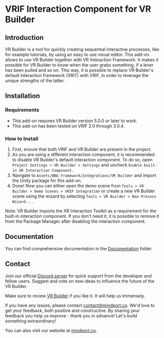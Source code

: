 # VRIF Interaction Component for VR Builder

## Introduction

VR Builder is a tool for quickly creating sequential interactive processes, like for example tutorials, by using an easy to use visual editor. This add-on allows to use VR Builder together with VR Interaction Framework. It makes it possible for VR Builder to know when the user grabs something, if a lever has been pulled and so on. This way, it is possible to replace VR Builder's default interaction framework (XRIT) with VRIF, in order to leverage the unique strengths of the latter.

## Installation

### Requirements
- This add-on requires VR Builder version 5.0.0 or later to work.
- This add-on has been tested on VRIF 2.0 through 3.0.4.

### How to Install

1. First, ensure that both VRIF and VR Builder are present in the project.
1. As you are using a different interaction component, it is recommended to disable VR Builder's default interaction component. To do so, open `Project Settings > VR Builder > Settings` and uncheck `Enable built-in XR Interaction Component`.
1. Navigate to `Assets/BNG Framework/Integrations/VR Builder` and import the Unity package for this add-on.
1. Done! Now you can either open the demo scene from `Tools > VR Builder > Demo Scenes > VRIF Integration` or create a new VR Builder scene using the wizard by selecting `Tools > VR Builder > New Process Wizard...`.

Note: VR Builder imports the XR Interaction Toolkit as a requirement for the built-in interaction component. If you don't need it, it is possible to remove it from the Package Manager after disabling the interaction component.

## Documentation

You can find comprehensive documentation in the [Documentation](/Documentation/vrif-integration-manual.md) folder.

## Contact

Join our official [Discord server](http://community.mindport.co) for quick support from the developer and fellow users. Suggest and vote on new ideas to influence the future of the VR Builder.

Make sure to review [VR Builder](https://assetstore.unity.com/packages/tools/visual-scripting/vr-builder-201913) if you like it. It will help us immensely.

If you have any issues, please contact [contact@mindport.co](mailto:contact@mindport.co). We'd love to get your feedback, both positive and constructive. By sharing your feedback you help us improve - thank you in advance!
Let's build something extraordinary!

You can also visit our website at [mindport.co](http://www.mindport.co).
